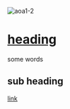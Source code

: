 ![aoa1-2](https://user-images.githubusercontent.com/110150470/181449234-40f30341-cd41-4e85-b27f-02a040f38ed4.jpg)

# [heading](www.google.com)

some words

## sub heading

[link](www.google.com)

